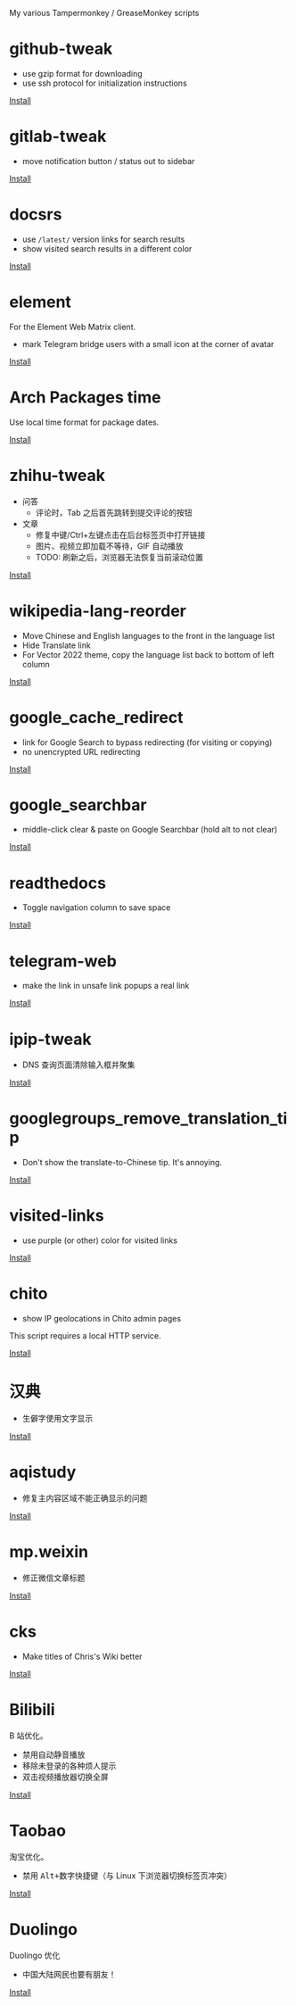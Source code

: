 My various Tampermonkey / GreaseMonkey scripts

github-tweak
===
* use gzip format for downloading
* use ssh protocol for initialization instructions

[Install](https://github.com/lilydjwg/userscripts/raw/master/github-tweak.user.js)

gitlab-tweak
===
* move notification button / status out to sidebar

[Install](https://github.com/lilydjwg/userscripts/raw/master/gitlab-tweak.user.js)

docsrs
===
* use `/latest/` version links for search results
* show visited search results in a different color

[Install](https://github.com/lilydjwg/userscripts/raw/master/docsrs.user.js)

element
===

For the Element Web Matrix client.

* mark Telegram bridge users with a small icon at the corner of avatar

[Install](https://github.com/lilydjwg/userscripts/raw/master/element.user.js)

Arch Packages time
===

Use local time format for package dates.

[Install](https://github.com/lilydjwg/userscripts/raw/master/arch-packages.user.js)

zhihu-tweak
===
* 问答
  * 评论时，Tab 之后首先跳转到提交评论的按钮
* 文章
  * 修复中键/Ctrl+左键点击在后台标签页中打开链接
  * 图片、视频立即加载不等待，GIF 自动播放
  * TODO: 刷新之后，浏览器无法恢复当前滚动位置

[Install](https://github.com/lilydjwg/userscripts/raw/master/zhihu-tweak.user.js)

wikipedia-lang-reorder
===
* Move Chinese and English languages to the front in the language list
* Hide Translate link
* For Vector 2022 theme, copy the language list back to bottom of left column

[Install](https://github.com/lilydjwg/userscripts/raw/master/wikipedia-lang-reorder.user.js)

google_cache_redirect
===
* link for Google Search to bypass redirecting (for visiting or copying)
* no unencrypted URL redirecting

[Install](https://github.com/lilydjwg/userscripts/raw/master/google_cache_redirect.user.js)

google_searchbar
===
* middle-click clear & paste on Google Searchbar (hold alt to not clear)

[Install](https://github.com/lilydjwg/userscripts/raw/master/google_searchbar.user.js)

readthedocs
===
* Toggle navigation column to save space

[Install](https://github.com/lilydjwg/userscripts/raw/master/readthedocs.user.js)

telegram-web
===
* make the link in unsafe link popups a real link

[Install](https://github.com/lilydjwg/userscripts/raw/master/telegram-web.user.js)

ipip-tweak
===
* DNS 查询页面清除输入框并聚集

[Install](https://github.com/lilydjwg/userscripts/raw/master/ipip-tweak.user.js)

googlegroups_remove_translation_tip
===
* Don't show the translate-to-Chinese tip. It's annoying.

[Install](https://github.com/lilydjwg/userscripts/raw/master/googlegroups_remove_translation_tip.user.js)

visited-links
===
* use purple (or other) color for visited links

[Install](https://github.com/lilydjwg/userscripts/raw/master/visited-links.user.js)

chito
===
* show IP geolocations in Chito admin pages

This script requires a local HTTP service.

[Install](https://github.com/lilydjwg/userscripts/raw/master/chito.user.js)

汉典
===
* 生僻字使用文字显示

[Install](https://github.com/lilydjwg/userscripts/raw/master/zdic.user.js)

aqistudy
===
* 修复主内容区域不能正确显示的问题

[Install](https://github.com/lilydjwg/userscripts/raw/master/aqistudy.user.js)

mp.weixin
===
* 修正微信文章标题

[Install](https://github.com/lilydjwg/userscripts/raw/master/mp.weixin.user.js)

cks
===
* Make titles of Chris's Wiki better

[Install](https://github.com/lilydjwg/userscripts/raw/master/cks.user.js)

Bilibili
===
B 站优化。

* 禁用自动静音播放
* 移除未登录的各种烦人提示
* 双击视频播放器切换全屏

[Install](https://github.com/lilydjwg/userscripts/raw/master/bilibili.user.js)

Taobao
===
淘宝优化。

* 禁用 <kbd>Alt+数字</kbd>快捷键（与 Linux 下浏览器切换标签页冲突）

[Install](https://github.com/lilydjwg/userscripts/raw/master/taobao.user.js)

Duolingo
===
Duolingo 优化

* 中国大陆网民也要有朋友！

[Install](https://github.com/lilydjwg/userscripts/raw/master/duolingo.user.js)
